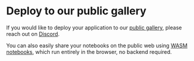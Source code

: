# Deploy to our public gallery

If you would like to deploy your application to our [public
gallery](https://marimo.io/gallery), please reach out on
[Discord](https://marimo.io/discord?ref=docs).

You can also easily share your notebooks on the public web using [WASM
notebooks](../../guides/wasm.md), which run entirely in the browser, no backend
required.

